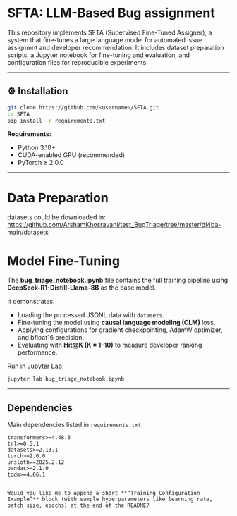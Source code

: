 

# SFTA: LLM-Based Bug assignment

This repository implements SFTA (Supervised Fine-Tuned Assigner), a system that fine-tunes a large language model for automated issue assignmnt and developer recommendation.
It includes dataset preparation scripts, a Jupyter notebook for fine-tuning and evaluation, and configuration files for reproducible experiments.

---


## ⚙️ Installation

```bash
git clone https://github.com/<username>/SFTA.git
cd SFTA
pip install -r requirements.txt
```

**Requirements:**

* Python 3.10+
* CUDA-enabled GPU (recommended)
* PyTorch ≥ 2.0.0

---

# Data Preparation

datasets could be downloaded in: https://github.com/ArshamKhosravani/test_BugTriage/tree/master/dl4ba-main/datasets

# Model Fine-Tuning

The **bug_triage_notebook.ipynb** file contains the full training pipeline using **DeepSeek-R1-Distill-Llama-8B** as the base model.

It demonstrates:

* Loading the processed JSONL data with `datasets`.
* Fine-tuning the model using **causal language modeling (CLM)** loss.
* Applying configurations for gradient checkpointing, AdamW optimizer, and bfloat16 precision.
* Evaluating with **Hit@K (K = 1–10)** to measure developer ranking performance.

Run in Jupyter Lab:

```bash
jupyter lab bug_triage_notebook.ipynb
```

---

## Dependencies

Main dependencies listed in `requirements.txt`:

```text
transformers>=4.48.3
trl>=0.5.1
datasets>=2.13.1
torch>=2.0.0
unsloth==2025.2.12
pandas>=2.1.0
tqdm>=4.66.1


Would you like me to append a short **“Training Configuration Example”** block (with sample hyperparameters like learning rate, batch size, epochs) at the end of the README?
